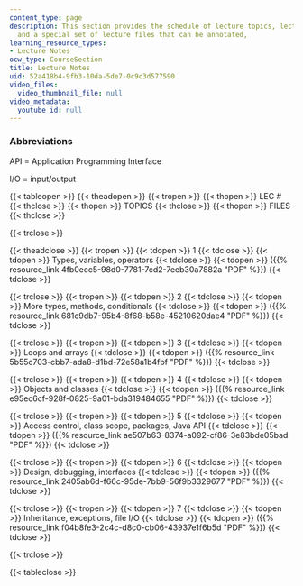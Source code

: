 ```yaml
---
content_type: page
description: This section provides the schedule of lecture topics, lecture presentations,
  and a special set of lecture files that can be annotated,
learning_resource_types:
- Lecture Notes
ocw_type: CourseSection
title: Lecture Notes
uid: 52a418b4-9fb3-10da-5de7-0c9c3d577590
video_files:
  video_thumbnail_file: null
video_metadata:
  youtube_id: null
---
```


### Abbreviations

API = Application Programming Interface

I/O = input/output

{{< tableopen >}}
{{< theadopen >}}
{{< tropen >}}
{{< thopen >}}
LEC #
{{< thclose >}}
{{< thopen >}}
TOPICS
{{< thclose >}}
{{< thopen >}}
FILES
{{< thclose >}}

{{< trclose >}}

{{< theadclose >}}
{{< tropen >}}
{{< tdopen >}}
1
{{< tdclose >}}
{{< tdopen >}}
Types, variables, operators
{{< tdclose >}}
{{< tdopen >}}
({{% resource_link 4fb0ecc5-98d0-7781-7cd2-7eeb30a7882a "PDF" %}})
{{< tdclose >}}

{{< trclose >}}
{{< tropen >}}
{{< tdopen >}}
2
{{< tdclose >}}
{{< tdopen >}}
More types, methods, conditionals
{{< tdclose >}}
{{< tdopen >}}
({{% resource_link 681c9db7-95b4-8f68-b58e-45210620dae4 "PDF" %}})
{{< tdclose >}}

{{< trclose >}}
{{< tropen >}}
{{< tdopen >}}
3
{{< tdclose >}}
{{< tdopen >}}
Loops and arrays
{{< tdclose >}}
{{< tdopen >}}
({{% resource_link 5b55c703-cbb7-ada8-d1bd-72e58a1b4fbf "PDF" %}})
{{< tdclose >}}

{{< trclose >}}
{{< tropen >}}
{{< tdopen >}}
4
{{< tdclose >}}
{{< tdopen >}}
Objects and classes
{{< tdclose >}}
{{< tdopen >}}
({{% resource_link e95ec6cf-928f-0825-9a01-bda319484655 "PDF" %}})
{{< tdclose >}}

{{< trclose >}}
{{< tropen >}}
{{< tdopen >}}
5
{{< tdclose >}}
{{< tdopen >}}
Access control, class scope, packages, Java API
{{< tdclose >}}
{{< tdopen >}}
({{% resource_link ae507b63-8374-a092-cf86-3e83bde05bad "PDF" %}})
{{< tdclose >}}

{{< trclose >}}
{{< tropen >}}
{{< tdopen >}}
6
{{< tdclose >}}
{{< tdopen >}}
Design, debugging, interfaces
{{< tdclose >}}
{{< tdopen >}}
({{% resource_link 2405ab6d-f66c-95de-7bb9-56f9b3329677 "PDF" %}})
{{< tdclose >}}

{{< trclose >}}
{{< tropen >}}
{{< tdopen >}}
7
{{< tdclose >}}
{{< tdopen >}}
Inheritance, exceptions, file I/O
{{< tdclose >}}
{{< tdopen >}}
({{% resource_link f04b8fe3-2c4c-d8c0-cb06-43937e1f6b5d "PDF" %}})
{{< tdclose >}}

{{< trclose >}}

{{< tableclose >}}